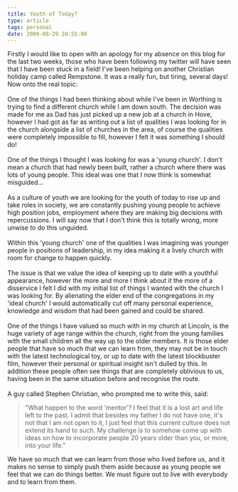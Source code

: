 ```yaml
---
title: Youth of Today?
type: article
tags: personal
date: 2009-08-29 20:55:00
---
```


Firstly I would like to open with an apology for my absence on this blog for the last two weeks, those who have been following my twitter will have seen that I have been stuck in a field! I've been helping on another Christian holiday camp called Rempstone. It was a really fun, but tiring, several days! Now onto the real topic:<br /><br />One of the things I had been thinking about while I've been in Worthing is trying to find a different church while I am down south. The decision was made for me as Dad has just picked up a new job at a church in Hove, however I had got as far as writing out a list of qualities I was looking for in the church alongside a list of churches in the area, of course the qualities were completely impossible to fill, however I felt it was something I should do!<br /><br />One of the things I thought I was looking for was a 'young church'. I don't mean a church that had newly been built, rather a church where there was lots of young people. This ideal was one that I now think is somewhat misguided...<br /><br />As a culture of youth we are looking for the youth of today to rise up and take roles in society, we are constantly pushing young people to achieve high position jobs, employment where they are making big decisions with repercussions. I will say now that I don't think this is totally wrong, more unwise to do this unguided.<br /><br />Within this 'young church' one of the qualities I was imagining was younger people in positions of leadership, in my idea making it a lively church with room for change to happen quickly.<br /><br />The issue is that we value the idea of keeping up to date with a youthful appearance, however the more and more I think about it the more of a disservice I felt I did with my initial list of things I wanted with the church I was looking for. By alienating the elder end of the congregations in my 'ideal church' I would automatically cut off many personal experience, knowledge and wisdom that had been gained and could be shared.<br /><br />One of the things I have valued so much with in my church at Lincoln, is the huge variety of age range within the church, right from the young families with the small children all the way up to the older members. It is those elder people that have so much that we can learn from, they may not be in touch with the latest technological toy, or up to date with the latest blockbuster film, however their personal or spiritual insight isn't dulled by this. In addition these people often see things that are completely oblivious to us, having been in the same situation before and recognise the route.<br /><br />A guy called Stephen Christian, who prompted me to write this, said:<br /><blockquote>"What happen to the word 'mentor'? I feel that it is a lost art and life left to the past. I admit that besides my father I do not have one, it's not that I am not open to it, I just feel that this current culture does not extend its hand to such. My challenge is to somehow come up with ideas on how to incorporate people 20 years older than you, or more, into your life."</blockquote>We have so much that we can learn from those who lived before us, and it makes no sense to simply push them aside because as young people we feel that we can do things better. We must figure out to live with everybody and to learn from them.
